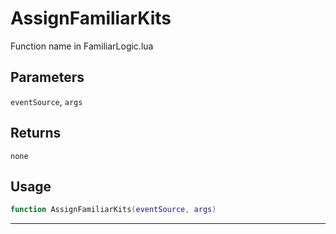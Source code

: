 # AssignFamiliarKits
Function name in FamiliarLogic.lua
## Parameters
`eventSource`, `args`
## Returns
`none`
## Usage
```lua
function AssignFamiliarKits(eventSource, args)
```
---
